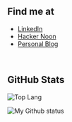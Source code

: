 <h2>Find me at</h2>
<ul>
  <li><a href="https://linkedin.com/in/mgongob/" target="_blank">LinkedIn</a></li>
  <li><a href="https://hackernoon.com/u/micogongob" target="_blank">Hacker Noon</a></li>
  <li><a href="https://micogongob.com" target="_blank">Personal Blog</a></li>
</ul>
<br>

## GitHub Stats

![Top Lang](https://github-readme-stats.vercel.app/api/top-langs/?username=micogongob&langs_count=10&theme=graywhite)

![My Github status](https://github-readme-stats.vercel.app/api?username=micogongob&count_private=true&show_icons=true&theme=graywhite)

<!--
**micogongob/micogongob** is a ✨ _special_ ✨ repository because its `README.md` (this file) appears on your GitHub profile.

Here are some ideas to get you started:

- 🔭 I’m currently working on ...
- 🌱 I’m currently learning ...
- 👯 I’m looking to collaborate on ...
- 🤔 I’m looking for help with ...
- 💬 Ask me about ...
- 📫 How to reach me: ...
- 😄 Pronouns: ...
- ⚡ Fun fact: ...
-->

